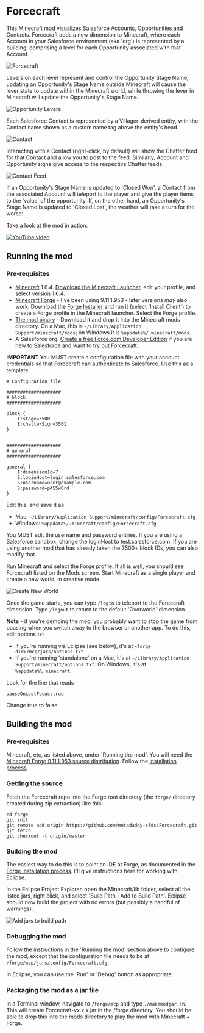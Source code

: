 Forcecraft
==========

This Minecraft mod visualizes [Salesforce](https://www.salesforce.com/crm/) Accounts, Opportunities and Contacts. Forcecraft adds a new dimension to Minecraft, where each Account in your Salesforce environment (aka 'org') is represented by a building, comprising a level for each Opportunity associated with that Account.

![Forcecraft](http://metadaddy-sfdc.github.io/Forcecraft/Forcecraft.png)

Levers on each level represent and control the Opportunity Stage Name; updating an Opportunity's Stage Name outside Minecraft will cause the lever state to update within the Minecraft world, while throwing the lever in Minecraft will update the Opportunity's Stage Name.

![Opportunity Levers](http://metadaddy-sfdc.github.io/Forcecraft/OpportunityLevers.png)

Each Salesforce Contact is represented by a Villager-derived entity, with the Contact name shown as a custom name tag above the entity's head. 

![Contact](http://metadaddy-sfdc.github.io/Forcecraft/Contact.png)

Interacting with a Contact (right-click, by default) will show the Chatter feed for that Contact and allow you to post to the feed. Similarly, Account and Opportunity signs give access to the respective Chatter feeds.

![Contact Feed](http://metadaddy-sfdc.github.io/Forcecraft/ContactFeed.png)

If an Opportunity's Stage Name is updated to 'Closed Won', a Contact from the associated Account will teleport to the player and give the player items to the 'value' of the opportunity. If, on the other hand, an Opportunity's Stage Name is updated to 'Closed Lost', the weather will take a turn for the worse!

Take a look at the mod in action:

[![YouTube video](http://img.youtube.com/vi/eb3GgM1o_8I/0.jpg)](http://www.youtube.com/watch?v=eb3GgM1o_8I)

Running the mod
---------------

### Pre-requisites

* [Minecraft](https://minecraft.net/) 1.6.4. [Download the Minecraft Launcher](https://minecraft.net/download), edit your profile, and select version 1.6.4.
* [Minecraft Forge](http://files.minecraftforge.net/#1.6.4_builds) - I've been using 9.11.1.953 - later versions *may* also work. Download the [Forge Installer](http://files.minecraftforge.net/maven/net/minecraftforge/forge/1.6.4-9.11.1.953/forge-1.6.4-9.11.1.953-installer.jar) and run it (select 'Install Client') to create a Forge profile in the Minecraft launcher. Select the Forge profile.
* [The mod binary](http://metadaddy-sfdc.github.io/Forcecraft/Forcecraft-v0.1.9.jar) - Download it and drop it into the Minecraft mods directory. On a Mac, this is `~/Library/Application Support/minecraft/mods`; on Windows it is `%appdata%/.minecraft/mods`.
* A Salesforce org. [Create a free Force.com Developer Edition](http://developer.force.com/join) if you are new to Salesforce and want to try out Forcecraft.

**IMPORTANT** You MUST create a configuration file with your account credentials so that Forcecraft can authenticate to Salesforce. Use this as a template:

```
# Configuration file

####################
# block
####################

block {
    I:stage=3500
    I:chatterSign=3501
}


####################
# general
####################

general {
    I:dimensionId=7
    S:loginHost=login.salesforce.com
    S:username=user@example.com    
    S:password=p455w0rd
}
```

Edit this, and save it as

* Mac: `~/Library/Application Support/minecraft/config/Forcecraft.cfg`
* Windows: `%appdata%/.minecraft/config/Forcecraft.cfg`

You MUST edit the username and password entries. If you are using a Salesforce sandbox, change the loginHost to test.salesforce.com. If you are using another mod that has already taken the 3500+ block IDs, you can also modify that.

Run Minecraft and select the Forge profile. If all is well, you should see Forcecraft listed on the Mods screen. Start Minecraft as a single player and create a new world, in creative mode.

![Create New World](http://metadaddy-sfdc.github.io/Forcecraft/CreateNewWorld.png)

Once the game starts, you can type `/login` to teleport to the Forcecraft dimension. Type `/logout` to return to the default 'Overworld' dimension.

**Note** - if you're demoing the mod, you probably want to stop the game from pausing when you switch away to the browser or another app. To do this, edit options.txt

* If you're running via Eclipse (see below), it's at `<forge dir>/mcp/jars/options.txt`
* If you're running 'standalone' on a Mac, it's at `~/Library/Application Support/minecraft/options.txt`. On Windows, it's at `%appdata%\.minecraft`.

Look for the line that reads

    pauseOnLostFocus:true

Change true to false.

Building the mod
----------------

### Pre-requisites

Minecraft, etc, as listed above, under 'Running the mod'. You will need the [Minecraft Forge 9.11.1.953 source distribution](http://files.minecraftforge.net/maven/net/minecraftforge/forge/1.6.4-9.11.1.953/forge-1.6.4-9.11.1.953-src.zip). Follow the [installation process](http://www.minecraftforge.net/w/index.php?title=Installation/Source&oldid=2082).

### Getting the source

Fetch the Forcecraft repo into the Forge root directory (the `forge/` directory created during zip extraction) like this:

	cd forge
	git init
	git remote add origin https://github.com/metadaddy-sfdc/Forcecraft.git
	git fetch
	git checkout -t origin/master

### Building the mod

The easiest way to do this is to point an IDE at Forge, as documented in the [Forge installation process](http://www.minecraftforge.net/w/index.php?title=Installation/Source&oldid=2082). I'll give instructions here for working with Eclipse.

In the Eclipse Project Explorer, open the Minecraft/lib folder, select all the listed jars, right click, and select 'Build Path | Add to Build Path'. Eclipse should now build the project with no errors (but possibly a handful of warnings).

![Add jars to build path](http://metadaddy-sfdc.github.io/Forcecraft/AddJarsToBuildPath.png)

### Debugging the mod

Follow the instructions in the 'Running the mod' section above to configure the mod, except that the configuration file needs to be at `/forge/mcp/jars/config/Forcecraft.cfg`.

In Eclipse, you can use the 'Run' or 'Debug' button as appropriate.

### Packaging the mod as a jar file

In a Terminal window, navigate to `/forge/mcp` and type `./makemodjar.sh`. This will create Forcecraft-vx.x.x.jar in the /forge directory. You should be able to drop this into the mods directory to play the mod with Minecraft + Forge.